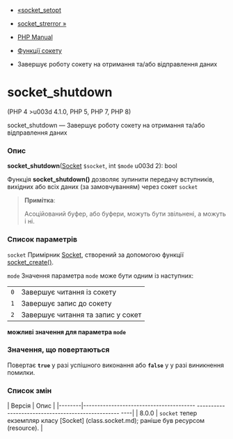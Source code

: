 - [«socket_setopt](function.socket-setopt.md)
- [socket_strerror »](function.socket-strerror.md)

- [PHP Manual](index.md)
- [Функції сокету](ref.sockets.md)
- Завершує роботу сокету на отримання та/або відправлення даних

# socket_shutdown

(PHP 4 \>u003d 4.1.0, PHP 5, PHP 7, PHP 8)

socket_shutdown — Завершує роботу сокету на отримання та/або відправлення
даних

### Опис

**socket_shutdown**([Socket](class.socket.md) `$socket`, int `$mode` u003d
2): bool

Функція **socket_shutdown()** дозволяє зупинити передачу
вступників, вихідних або всіх даних (за замовчуванням) через сокет
`socket`

> **Примітка**:
>
> Асоційований буфер, або буфери, можуть бути звільнені, а можуть і
> ні.

### Список параметрів

`socket`
Примірник [Socket](class.socket.md), створений за допомогою функції
[socket_create()](function.socket-create.md).

`mode`
Значення параметра `mode` може бути одним із наступних:

| | |
|-----|-----------------------------------|
| `0` | Завершує читання із сокету |
| `1` | Завершує запис до сокету |
| `2` | Завершує читання та запис у сокет |

**можливі значення для параметра `mode`**

### Значення, що повертаються

Повертає **`true`** у разі успішного виконання або **`false`** у
у разі виникнення помилки.

### Список змін

| Версія | Опис |
|--------|---------------------------------------- -------------------------------------------------- ----|
| 8.0.0 | `socket` тепер екземпляр класу [Socket] (class.socket.md); раніше був ресурсом (resource). |
